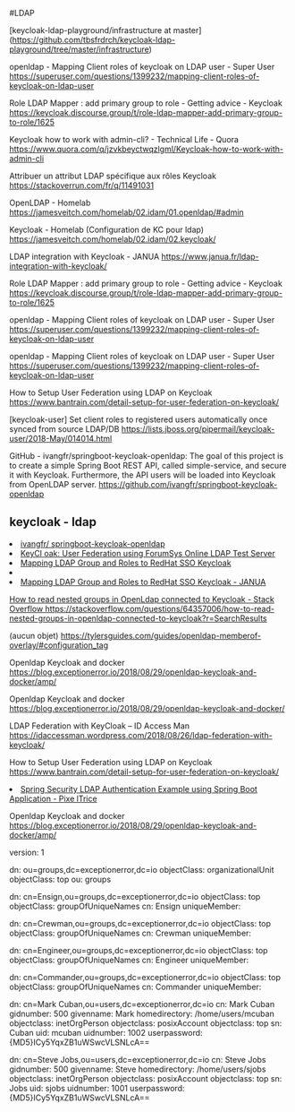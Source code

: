 #LDAP

[keycloak-ldap-playground/infrastructure at master]
(https://github.com/tbsfrdrch/keycloak-ldap-playground/tree/master/infrastructure)


openldap - Mapping Client roles of keycloak on LDAP user - Super User
https://superuser.com/questions/1399232/mapping-client-roles-of-keycloak-on-ldap-user  


Role LDAP Mapper : add primary group to role - Getting advice - Keycloak
https://keycloak.discourse.group/t/role-ldap-mapper-add-primary-group-to-role/1625


Keycloak how to work with admin-cli? - Technical Life - Quora
https://www.quora.com/q/jzvkbeyctwqzlgml/Keycloak-how-to-work-with-admin-cli


Attribuer un attribut LDAP spécifique aux rôles Keycloak
https://stackoverrun.com/fr/q/11491031

OpenLDAP - Homelab
https://jamesveitch.com/homelab/02.idam/01.openldap/#admin

Keycloak - Homelab  (Configuration de KC pour ldap)
https://jamesveitch.com/homelab/02.idam/02.keycloak/      

LDAP integration with Keycloak - JANUA
https://www.janua.fr/ldap-integration-with-keycloak/

Role LDAP Mapper : add primary group to role - Getting advice - Keycloak
https://keycloak.discourse.group/t/role-ldap-mapper-add-primary-group-to-role/1625

openldap - Mapping Client roles of keycloak on LDAP user - Super User
https://superuser.com/questions/1399232/mapping-client-roles-of-keycloak-on-ldap-user


openldap - Mapping Client roles of keycloak on LDAP user - Super User
https://superuser.com/questions/1399232/mapping-client-roles-of-keycloak-on-ldap-user

How to Setup User Federation using LDAP on Keycloak
https://www.bantrain.com/detail-setup-for-user-federation-on-keycloak/

[keycloak-user] Set client roles to registered users automatically once synced from source LDAP/DB
https://lists.jboss.org/pipermail/keycloak-user/2018-May/014014.html

GitHub - ivangfr/springboot-keycloak-openldap: The goal of this project is to create a simple Spring Boot REST API, called simple-service, and secure it with Keycloak. Furthermore, the API users will be loaded into Keycloak from OpenLDAP server.
https://github.com/ivangfr/springboot-keycloak-openldap


<h2>keycloak - ldap</h2>
<il>
  <li><a href="https://github.com/ivangfr/springboot-keycloak-openldap">ivangfr/
springboot-keycloak-openldap</a></li>
  <li><a href="https://codehumsafar.wordpress.com/tag/ldap-with-keycloak/">KeyCl
oak: User Federation using ForumSys Online LDAP Test Server</a></li>
  <li><a href="https://www.janua.fr/mapping-ldap-group-and-roles-to-redhat-sso-k
eycloak/">Mapping LDAP Group and Roles to RedHat SSO Keycloak</a></li>
  <li><a href="https://enterprise-docs.anaconda.com/en/docs-site-5.1.1/admin-gui
de/ldap.html"><Federating Users with LDAP/a></li>
<li><a href="https://www.janua.fr/mapping-ldap-group-and-roles-to-redhat-sso-keycloak/"> Mapping LDAP Group and Roles to RedHat SSO Keycloak - JANUA
  
  
  
How to read nested groups in OpenLdap connected to Keycloak - Stack Overflow
https://stackoverflow.com/questions/64357006/how-to-read-nested-groups-in-openldap-connected-to-keycloak?r=SearchResults
 


(aucun objet)
https://tylersguides.com/guides/openldap-memberof-overlay/#configuration_tag




Openldap Keycloak and docker
https://blog.exceptionerror.io/2018/08/29/openldap-keycloak-and-docker/amp/
 


Openldap Keycloak and docker
https://blog.exceptionerror.io/2018/08/29/openldap-keycloak-and-docker/
 


 LDAP Federation with KeyCloak – ID Access Man
https://idaccessman.wordpress.com/2018/08/26/ldap-federation-with-keycloak/
 


How to Setup User Federation using LDAP on Keycloak
https://www.bantrain.com/detail-setup-for-user-federation-on-keycloak/


<li><a href="https://www.pixeltrice.com/spring-security-ldap-authentication-exam
ple-using-spring-boot-application/">
Spring Security LDAP Authentication Example using Spring Boot Application - Pixe
lTrice
</a></li>


Openldap Keycloak and docker
https://blog.exceptionerror.io/2018/08/29/openldap-keycloak-and-docker/amp/ 


version: 1

dn: ou=groups,dc=exceptionerror,dc=io
objectClass: organizationalUnit
objectClass: top
ou: groups

dn: cn=Ensign,ou=groups,dc=exceptionerror,dc=io
objectClass: top
objectClass: groupOfUniqueNames
cn: Ensign
uniqueMember: 

dn: cn=Crewman,ou=groups,dc=exceptionerror,dc=io
objectClass: top
objectClass: groupOfUniqueNames
cn: Crewman
uniqueMember:

dn: cn=Engineer,ou=groups,dc=exceptionerror,dc=io
objectClass: top
objectClass: groupOfUniqueNames
cn: Engineer
uniqueMember:

dn: cn=Commander,ou=groups,dc=exceptionerror,dc=io
objectClass: top
objectClass: groupOfUniqueNames
cn: Commander
uniqueMember:

dn: cn=Mark Cuban,ou=users,dc=exceptionerror,dc=io
cn: Mark Cuban
gidnumber: 500
givenname: Mark
homedirectory: /home/users/mcuban
objectclass: inetOrgPerson
objectclass: posixAccount
objectclass: top
sn: Cuban
uid: mcuban
uidnumber: 1002
userpassword: {MD5}ICy5YqxZB1uWSwcVLSNLcA==

dn: cn=Steve Jobs,ou=users,dc=exceptionerror,dc=io
cn: Steve Jobs
gidnumber: 500
givenname: Steve
homedirectory: /home/users/sjobs
objectclass: inetOrgPerson
objectclass: posixAccount
objectclass: top
sn: Jobs
uid: sjobs
uidnumber: 1001
userpassword: {MD5}ICy5YqxZB1uWSwcVLSNLcA==


